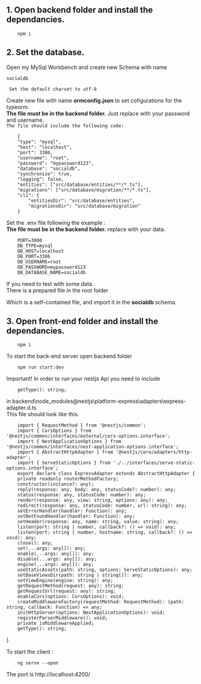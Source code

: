 <h2>1. Open backend folder and install the dependancies.</h2>

        npm i 

<h2>2. Set the database.</h2>

Open my MySql Workbench and create new Schema with name

    socialdb

`` Set the default charset to utf-8``

Create new file with name **ormconfig.json** to set cofigurations for the typeorm. <br>
**The file must be in the backend folder.**
Just replace with your password and username.<br>
``The file should include the following code:`` 

        {
        "type": "mysql",
        "host": "localhost",
        "port": 3306,
        "username": "root",
        "password": "mypassword123",
        "database": "socialdb",
        "synchronize": true,
        "logging": false,
        "entities": ["src/database/entities/**/*.ts"],
        "migrations": ["src/database/migration/**/*.ts"],
        "cli": {
            "entitiesDir": "src/database/entities",
            "migrationsDir": "src/database/migration"
        }

    
Set the .env file following the example :<br>
**The file must be in the backend folder.**
replace with your data. 

        PORT=3000
        DB_TYPE=mysql
        DB_HOST=localhost
        DB_PORT=3306
        DB_USERNAME=root
        DB_PASSWORD=mypassword123
        DB_DATABASE_NAME=socialdb

If you need to test with some data.<br>
There is a prepared file in the root folder  

Which is a self-contained file,
    and import it in the **socialdb** schema.

<h2>3. Open front-end folder and install the dependancies.</h2>

        npm i 

To start the back-end server open backend folder

        npm run start:dev

Important! In order to run your nestjs Api you need to include

        getType(): string;        

in backend\node_modules\@nestjs\platform-express\adapters\express-adapter.d.ts  
This file should look like this.

        import { RequestMethod } from '@nestjs/common';
        import { CorsOptions } from '@nestjs/common/interfaces/external/cors-options.interface';
        import { NestApplicationOptions } from '@nestjs/common/interfaces/nest-application-options.interface';
        import { AbstractHttpAdapter } from '@nestjs/core/adapters/http-adapter';
        import { ServeStaticOptions } from './../interfaces/serve-static-options.interface';
        export declare class ExpressAdapter extends AbstractHttpAdapter {
        private readonly routerMethodFactory;
        constructor(instance?: any);
        reply(response: any, body: any, statusCode?: number): any;
        status(response: any, statusCode: number): any;
        render(response: any, view: string, options: any): any;
        redirect(response: any, statusCode: number, url: string): any;
        setErrorHandler(handler: Function): any;
        setNotFoundHandler(handler: Function): any;
        setHeader(response: any, name: string, value: string): any;
        listen(port: string | number, callback?: () => void): any;
        listen(port: string | number, hostname: string, callback?: () => void): any;
        close(): any;
        set(...args: any[]): any;
        enable(...args: any[]): any;
        disable(...args: any[]): any;
        engine(...args: any[]): any;
        useStaticAssets(path: string, options: ServeStaticOptions): any;
        setBaseViewsDir(path: string | string[]): any;
        setViewEngine(engine: string): any;
        getRequestMethod(request: any): string;
        getRequestUrl(request: any): string;
        enableCors(options: CorsOptions): void;
        createMiddlewareFactory(requestMethod: RequestMethod): (path: string, callback: Function) => any;
        initHttpServer(options: NestApplicationOptions): void;
        registerParserMiddleware(): void;
        private isMiddlewareApplied;
        getType(): string;
}



To start the client :

        ng serve --open 

The port is http://localhost:4200/




    

